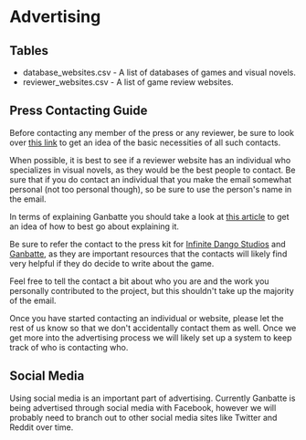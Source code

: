 # Advertising

## Tables
- database_websites.csv - A list of databases of games and visual novels.
- reviewer_websites.csv - A list of game review websites.

## Press Contacting Guide
Before contacting any member of the press or any reviewer, be sure to look over [this link](http://buysomeindiegames.com/how-to-sell-your-game/how-to-write-a-press-release/) to get an idea of the basic necessities of all such contacts.

When possible, it is best to see if a reviewer website has an individual who specializes in visual novels, as they would be the best people to contact. Be sure that if you do contact an individual that you make the email somewhat personal (not too personal though), so be sure to use the person's name in the email.

In terms of explaining Ganbatte you should take a look at [this article](http://www.pentadact.com/2012-03-17-gdc-talk-how-to-explain-your-game-to-an-asshole/) to get an idea of how to best go about explaining it.

Be sure to refer the contact to the press kit for [Infinite Dango Studios](https://infinite-dango-studios.github.io/press_kit/) and [Ganbatte](https://infinite-dango-studios.github.io/press_kit/ganbatte/), as they are important resources that the contacts will likely find very helpful if they do decide to write about the game.

Feel free to tell the contact a bit about who you are and the work you personally contributed to the project, but this shouldn't take up the majority of the email.

Once you have started contacting an individual or website, please let the rest of us know so that we don't accidentally contact them as well. Once we get more into the advertising process we will likely set up a system to keep track of who is contacting who.

## Social Media
Using social media is an important part of advertising. Currently Ganbatte is being advertised through social media with Facebook, however we will probably need to branch out to other social media sites like Twitter and Reddit over time.
